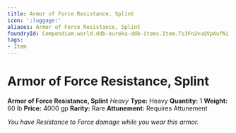 ```yaml
---
title: Armor of Force Resistance, Splint
icon: ':luggage:'
aliases: Armor of Force Resistance, Splint
foundryId: Compendium.world.ddb-eureka-ddb-items.Item.Ts3Fn2vuQVpAufNi
tags:
- Item
---
```


# Armor of Force Resistance, Splint

**Armor of Force Resistance, Splint**
_Heavy_
**Type:** Heavy
**Quantity:** 1
**Weight:** 60 lb
**Price:** 4000 gp
**Rarity:** Rare
**Attunement:** Requires Attunement

*You have Resistance to Force damage while you wear this armor.*